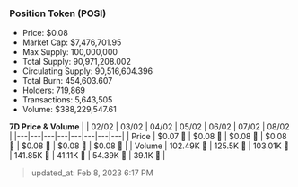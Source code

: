 
  ### Position Token (POSI)
  - Price: $0.08
  - Market Cap: $7,476,701.95
  - Max Supply: 100,000,000
  - Total Supply: 90,971,208.002
  - Circulating Supply: 90,516,604.396
  - Total Burn: 454,603.607
  - Holders: 719,869
  - Transactions: 5,643,505
  - Volume: $388,229,547.61

  **7D Price & Volume**
  | | 02&#x2F;02 | 03&#x2F;02 | 04&#x2F;02 | 05&#x2F;02 | 06&#x2F;02 | 07&#x2F;02 | 08&#x2F;02 |
  |---|---|---|---|---|---|---|---|
  | Price | $0.07 🚀 | $0.08 🚀 | $0.08 🚀 | $0.08 🔻 | $0.08 🔻 | $0.08 🚀 | $0.08 🚀 |
  | Volume | 102.49K 🚀 | 125.5K 🚀 | 103.01K 🔻 | 141.85K 🚀 | 41.11K 🔻 | 54.39K 🚀 | 39.1K 🔻 |

  > updated_at: Feb 8, 2023 6:17 PM
